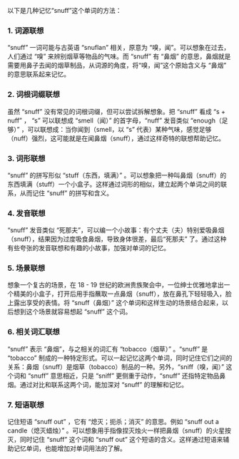 以下是几种记忆“snuff”这个单词的方法：

### 1. 词源联想
“snuff” 一词可能与古英语 “snuflan” 相关，原意为 “嗅，闻”。可以想象在过去，人们通过 “嗅” 来辨别烟草等物品的气味。而 “snuff” 有 “鼻烟” 的意思，鼻烟就是需要用鼻子去闻的烟草制品，从词源的角度，将“嗅，闻”这个原始含义与 “鼻烟” 的意思联系起来记忆。 

### 2. 词根词缀联想 
虽然 “snuff” 没有常见的词根词缀，但可以尝试拆解想象。把 “snuff” 看成 “s + nuff” ， “s” 可以联想成 “smell（闻）” 的首字母，“nuff” 发音类似 “enough（足够）” ，可以联想成：当你闻到（smell，以 “s” 代表）某种气味，感觉足够（nuff）强烈，这可能就是在闻鼻烟（snuff），通过这样奇特的联想帮助记忆。

### 3. 词形联想 
“snuff” 的拼写形似 “stuff（东西，填满）” 。可以想象把一种叫鼻烟（snuff）的东西填满（stuff）一个小盒子。这样通过词形的相似，建立起两个单词之间的联系，从而记住 “snuff” 的拼写和含义。

### 4. 发音联想 
“snuff” 发音类似 “死那夫”，可以编一个小故事：有个丈夫（夫）特别爱吸鼻烟（snuff），结果因为过度吸食鼻烟，导致身体很差，最后“死那夫” 了。通过这种有些夸张的发音联想和有趣的小故事，加强对单词的记忆。

### 5. 场景联想 
想象一个复古的场景，在 18 - 19 世纪的欧洲贵族聚会中，一位绅士优雅地拿出一个精美的小盒子，打开后用手指蘸取一点鼻烟（snuff），放在鼻孔下轻轻吸入，脸上露出享受的表情。将 “snuff（鼻烟）” 这个单词和这样生动的场景结合起来，以后想到这个场景就容易想起 “snuff” 这个词。 

### 6. 相关词汇联想 
“snuff” 表示 “鼻烟”，与之相关的词汇有 “tobacco（烟草）” 。“snuff” 是 “tobacco” 制成的一种特定形式。可以一起记忆这两个单词，同时记住它们之间的关系：鼻烟（snuff）是烟草（tobacco）制品的一种。另外，“sniff（嗅，闻）” 这个词和 “snuff” 意思相近，只是 “sniff” 更侧重于动作，“snuff” 还指特定物品鼻烟。通过对比和联系这两个词，能加深对 “snuff” 的理解和记忆。

### 7. 短语联想 
记住短语 “snuff out” ，它有 “熄灭；扼杀；消灭” 的意思。例如 “snuff out a candle（熄灭蜡烛）” 。可以想象用手指像捏灭烛火一样把鼻烟（snuff）的火星按灭，同时记住 “snuff” 这个词和 “snuff out” 这个短语的含义。这样通过短语来辅助记忆单词，也能增加对单词用法的了解。 